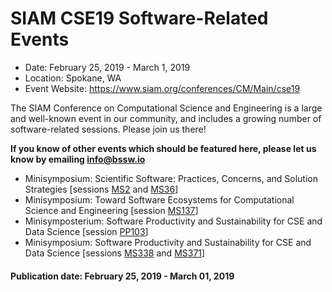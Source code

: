 # SIAM CSE19 Software-Related Events

- Date: February 25, 2019 - March 1, 2019
- Location: Spokane, WA
- Event Website: https://www.siam.org/conferences/CM/Main/cse19 

The SIAM Conference on Computational Science and Engineering is a large and well-known event in our community, and includes a growing number of software-related sessions.  Please join us there!

**If you know of other events which should be featured here, please let us know by emailing info@bssw.io**

- Minisymposium: Scientific Software: Practices, Concerns, and Solution Strategies [sessions [MS2](http://meetings.siam.org/sess/dsp_programsess.cfm?SESSIONCODE=65900) and [MS36](http://meetings.siam.org/sess/dsp_programsess.cfm?SESSIONCODE=65901)]
- Minisymposium: Toward Software Ecosystems for Computational Science and Engineering [session [MS137](http://meetings.siam.org/sess/dsp_programsess.cfm?SESSIONCODE=65687)]
- Minisymposterium: Software Productivity and Sustainability for CSE and Data Science [session [PP103](http://meetings.siam.org/sess/dsp_programsess.cfm?SESSIONCODE=66366)]
- Minisymposium: Software Productivity and Sustainability for CSE and Data Science [sessions [MS338](http://meetings.siam.org/sess/dsp_programsess.cfm?SESSIONCODE=65942) and [MS371](http://meetings.siam.org/sess/dsp_programsess.cfm?SESSIONCODE=65943)]

#### Publication date: February 25, 2019 - March 01, 2019

<!---
Publish: yes
RSS update: 2019-01-31
Topics: software engineering, projects and organizations
Tags: conference
Level: 2
Prerequisites: default
Aggregate: none
--->
